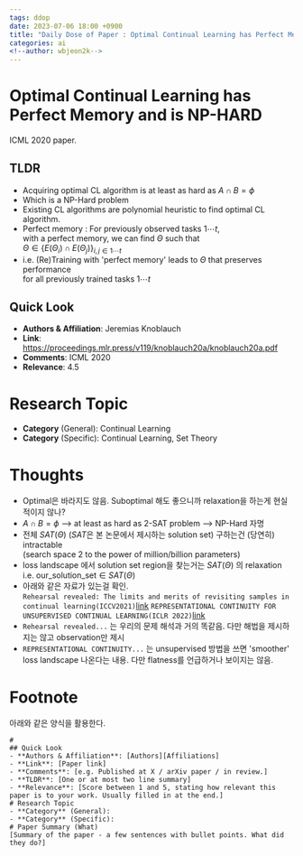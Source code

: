 ```yaml
---
tags: ddop
date: 2023-07-06 18:00 +0900
title: "Daily Dose of Paper : Optimal Continual Learning has Perfect Memory and is NP-HARD"
categories: ai
<!--author: wbjeon2k-->
---
```


# Optimal Continual Learning has Perfect Memory and is NP-HARD

ICML 2020 paper.

## **TLDR**

- Acquiring optimal CL algorithm is at least as hard as $A \cap B = \phi$
- Which is a NP-Hard problem
- Existing CL algorithms are polynomial heuristic to find optimal CL algorithm.
- Perfect memory : For previously observed tasks $1 \cdots t$,  
  with a perfect memory, we can find $\Theta$ such that  
  $\Theta \in \{ E(\Theta_i) \cap E(\Theta_j)\}_{i,j \in 1 \cdots t}$
- i.e. (Re)Training with 'perfect memory' leads to $\Theta$ that preserves performance  
  for all previously trained tasks $1 \cdots t$

## Quick Look

- **Authors & Affiliation**: Jeremias Knoblauch  
- **Link**: <https://proceedings.mlr.press/v119/knoblauch20a/knoblauch20a.pdf>  
- **Comments**: ICML 2020  
- **Relevance**: 4.5  

# Research Topic

- **Category** (General): Continual Learning
- **Category** (Specific): Continual Learning, Set Theory

# Thoughts

- Optimal은 바라지도 않음. Suboptimal 해도 좋으니까 relaxation을 하는게 현실적이지 않나?
- $A \cap B = \phi$ --> at least as hard as 2-SAT problem --> NP-Hard 자명
- 전체 $SAT(\Theta)$ ($SAT$은 본 논문에서 제시하는 solution set) 구하는건 (당연히) intractable  
  (search space 2 to the power of million/billion parameters)
- loss landscape 에서 solution set region을 찾는거는 $SAT(\Theta)$ 의 relaxation  
  i.e. $\text{our\_solution\_set} \in SAT(\Theta)$
- 아래와 같은 자료가 있는걸 확인.  
  `Rehearsal revealed: The limits and merits of revisiting samples in continual learning(ICCV2021)`[link](https://openaccess.thecvf.com/content/ICCV2021/papers/Verwimp_Rehearsal_Revealed_The_Limits_and_Merits_of_Revisiting_Samples_in_ICCV_2021_paper.pdf)
  `REPRESENTATIONAL CONTINUITY FOR UNSUPERVISED CONTINUAL LEARNING(ICLR 2022)`[link](https://arxiv.org/pdf/2110.06976.pdf)
- `Rehearsal revealed...` 는 우리의 문제 해석과 거의 똑같음. 다만 해법을 제시하지는 않고 observation만 제시
- `REPRESENTATIONAL CONTINUITY...` 는 unsupervised 방법을 쓰면 'smoother' loss landscape 나온다는 내용. 다만 flatness를 언급하거나 보이지는 않음.

# Footnote
아래와 같은 양식을 활용한다.  

```text
# 
## Quick Look
- **Authors & Affiliation**: [Authors][Affiliations]
- **Link**: [Paper link]
- **Comments**: [e.g. Published at X / arXiv paper / in review.]
- **TLDR**: [One or at most two line summary]
- **Relevance**: [Score between 1 and 5, stating how relevant this paper is to your work. Usually filled in at the end.]
# Research Topic
- **Category** (General):
- **Category** (Specific):
# Paper Summary (What)
[Summary of the paper - a few sentences with bullet points. What did they do?]
```
